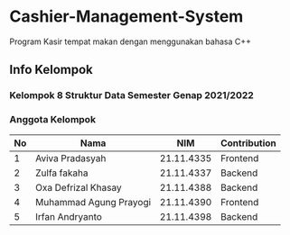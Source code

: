 # Cashier-Management-System
Program Kasir tempat makan dengan menggunakan bahasa C++

## Info Kelompok
### Kelompok 8 Struktur Data Semester Genap 2021/2022
### Anggota Kelompok
|**No**| **Nama** | **NIM** | **Contribution** |
|------|----------|---------|------------------|
| 1 | Aviva Pradasyah | 21.11.4335 | Frontend |
| 2 | Zulfa fakaha | 21.11.4337 | Backend |
| 3 | Oxa Defrizal Khasay | 21.11.4388 | Backend |
| 4 | Muhammad Agung Prayogi | 21.11.4390 | Frontend |
| 5 | Irfan Andryanto | 21.11.4398 | Backend |
